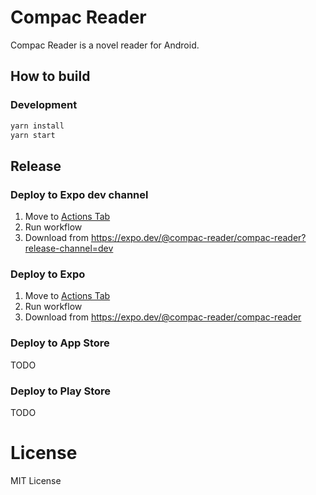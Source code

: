 # Compac Reader
Compac Reader is a novel reader for Android.

## How to build

### Development

```bash
yarn install
yarn start
```

## Release

### Deploy to Expo dev channel

1. Move to [Actions Tab](https://github.com/compac-reader/compac-reader/actions/workflows/deploy-to-expo-dev.yml)
2. Run workflow
3. Download from https://expo.dev/@compac-reader/compac-reader?release-channel=dev

### Deploy to Expo

1. Move to [Actions Tab](https://github.com/compac-reader/compac-reader/actions/workflows/deploy-to-expo.yml)
2. Run workflow
3. Download from https://expo.dev/@compac-reader/compac-reader

### Deploy to App Store
TODO

### Deploy to Play Store
TODO

# License
MIT License
